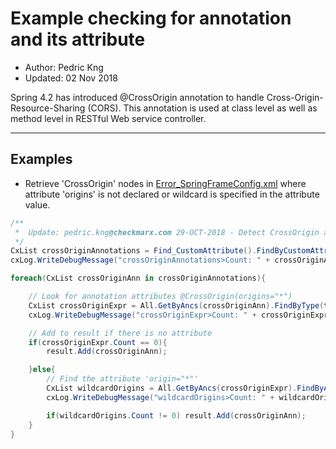 # Example checking for annotation and its attribute
* Author:   Pedric Kng  
* Updated:  02 Nov 2018

Spring 4.2 has introduced @CrossOrigin annotation to handle Cross-Origin-Resource-Sharing (CORS). This annotation is used at class level as well as method level in RESTful Web service controller.

***
## Examples

* Retrieve 'CrossOrigin' nodes in [Error_SpringFrameConfig.xml](Error_SpringFrameConfig.java) where attribute 'origins' is not declared or wildcard is specified in the attribute value.

```csharp
/**
 *  Update: pedric.kng@checkmarx.com 29-OCT-2018 - Detect CrossOrigin annotations
 */
CxList crossOriginAnnotations = Find_CustomAttribute().FindByCustomAttribute("CrossOrigin");
cxLog.WriteDebugMessage("crossOriginAnnotations>Count: " + crossOriginAnnotations.Count);

foreach(CxList crossOriginAnn in crossOriginAnnotations){

	// Look for annotation attributes @CrossOrigin(origins="*")
	CxList crossOriginExpr = All.GetByAncs(crossOriginAnn).FindByType(typeof(AssignExpr));
	cxLog.WriteDebugMessage("crossOriginExpr>Count: " + crossOriginExpr.Count);

	// Add to result if there is no attribute
	if(crossOriginExpr.Count == 0){
		result.Add(crossOriginAnn);

	}else{
		// Find the attribute 'origin="*"'
		CxList wildcardOrigins = All.GetByAncs(crossOriginExpr).FindByAssignmentSide(CxList.AssignmentSide.Left).FindByShortName("origins").GetAssigner().FindByType(typeof(StringLiteral)).FindByRegex("\"\\*\"");
		cxLog.WriteDebugMessage("wildcardOrigins>Count: " + wildcardOrigins.Count);

		if(wildcardOrigins.Count != 0) result.Add(crossOriginAnn);
	}
}

```
